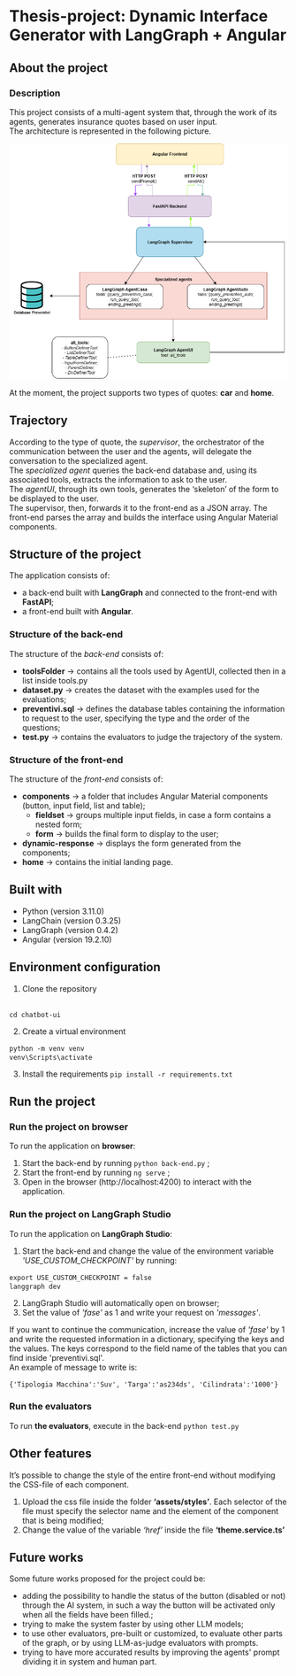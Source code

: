 # Thesis-project: Dynamic Interface Generator with LangGraph + Angular

## About the project
### Description
This project consists of a multi-agent system that, through the work of its agents, generates insurance quotes based on user input. <br>
The architecture is represented in the following picture.

![Architecture of the system](https://github.com/Alezura01/Dynamic-Interface-Generator-with-LangGraph-Angular/blob/main/Architettura.png?raw=true)

At the moment, the project supports two types of quotes: **car** and **home**.

## Trajectory
According to the type of quote, the *supervisor*, the orchestrator of the communication between the user and the agents, will delegate the conversation to the specialized agent.<br>
The *specialized agent* queries the back-end database and, using its associated tools, extracts the information to ask to the user.<br>
The *agentUI*, through its own tools, generates the ‘skeleton’ of the form to be displayed to the user.<br>
The supervisor, then, forwards it to the front-end as a JSON array. The front-end parses the array and builds the interface using Angular Material components.<br>

## Structure of the project
The application consists of:
- a back-end built with **LangGraph** and connected to the front-end with **FastAPI**;
- a front-end built with **Angular**.

### Structure of the back-end
The structure of the *back-end* consists of:
- **toolsFolder** → contains all the tools used by AgentUI, collected then in a list inside tools.py
- **dataset.py** → creates the dataset with the examples used for the evaluations;
- **preventivi.sql** → defines the database tables containing the information to request to the user, specifying the type and the order of the questions;
- **test.py** → contains the evaluators to judge the trajectory of the system.

### Structure of the front-end
The structure of the *front-end* consists of:
- **components** → a folder that includes Angular Material components (button, input field, list and table);
    - **fieldset** → groups multiple input fields, in case a form contains a nested form;
    - **form** → builds the final form to display to the user;
- **dynamic-response** → displays the form generated from the components;
- **home** → contains the initial landing page.

## Built with
- Python (version 3.11.0)
- LangChain (version 0.3.25)
- LangGraph (version 0.4.2)
- Angular (version 19.2.10)

## Environment configuration
1. Clone the repository
``` 

cd chatbot-ui 
```
2. Create a virtual environment
```
python -m venv venv
venv\Scripts\activate
```

3. Install the requirements
``` pip install -r requirements.txt ```

## Run the project
### Run the project on browser

To run the application on **browser**:
1. Start the back-end by running `` python back-end.py `` ;
2. Start the front-end by running  `` ng serve `` ;
3. Open in the browser (http://localhost:4200) to interact with the application.

### Run the project on LangGraph Studio
To run the application on **LangGraph Studio**:
1. Start the back-end and change the value of the environment variable *'USE_CUSTOM_CHECKPOINT'* by running: 
```
export USE_CUSTOM_CHECKPOINT = false
langgraph dev
``` 
2. LangGraph Studio will automatically open on browser;
3. Set the value of *'fase'* as 1 and write your request on *'messages'*.

If you want to continue the communication, increase the value of *'fase'* by 1 and write the requested information in a dictionary, specifying the keys and the values.
The keys correspond to the field name of the tables that you can find inside 'preventivi.sql'. <br>
An example of message to write is:
``` 
{'Tipologia Macchina':'Suv', 'Targa':'as234ds', 'Cilindrata':'1000'}
 ```


### Run the evaluators

To run **the evaluators**, execute in the back-end  `` python test.py `` 

## Other features
It’s possible to change the style of the entire front-end without modifying the CSS-file of each component.

1. Upload the css file inside the folder **‘assets/styles’**. Each selector of the file must specify the selector name and the element of the component that is being modified;
2. Change the value of the variable *‘href’* inside the file **‘theme.service.ts’**

## Future works
Some future works proposed for the project could be:

- adding the possibility to handle the status of the button (disabled or not) through the AI system, in such a way the button will be activated only when all the fields have been filled.;
- trying to make the system faster by using other LLM models;
- to use other evaluators, pre-built or customized, to evaluate other parts of the graph, or by using LLM-as-judge evaluators with prompts.
- trying to have more accurated results by improving the agents' prompt dividing it in system and human part.
